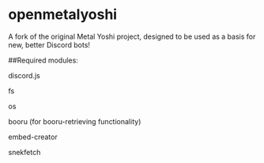 # openmetalyoshi
A fork of the original Metal Yoshi project, designed to be used as a basis for new, better Discord bots!

##Required modules:

discord.js

fs

os

booru (for booru-retrieving functionality)

embed-creator

snekfetch

